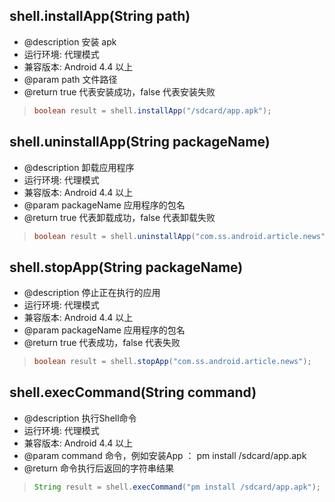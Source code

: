 

## shell.installApp(String path)
* @description 安装 apk
* 运行环境: 代理模式
* 兼容版本: Android 4.4 以上
* @param path 文件路径
* @return true 代表安装成功，false 代表安装失败

> ```java
> boolean result = shell.installApp("/sdcard/app.apk");
> ```


## shell.uninstallApp(String packageName)
* @description 卸载应用程序
* 运行环境: 代理模式
* 兼容版本: Android 4.4 以上
* @param packageName 应用程序的包名
* @return true 代表卸载成功，false 代表卸载失败

> ```java
> boolean result = shell.uninstallApp("com.ss.android.article.news");
> ```



## shell.stopApp(String packageName)
* @description 停止正在执行的应用
* 运行环境: 代理模式
* 兼容版本: Android 4.4 以上
* @param packageName 应用程序的包名
* @return true 代表成功，false 代表失败

> ```java
> boolean result = shell.stopApp("com.ss.android.article.news");
> ```





## shell.execCommand(String command)
* @description 执行Shell命令
* 运行环境: 代理模式
* 兼容版本: Android 4.4 以上
* @param command 命令，例如安装App ： pm install /sdcard/app.apk
* @return 命令执行后返回的字符串结果

> ```java
> String result = shell.execCommand("pm install /sdcard/app.apk");
> ```

